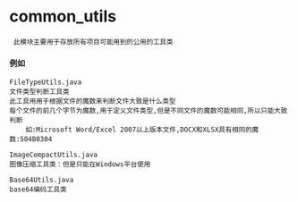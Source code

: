 # common_utils

     此模块主要用于存放所有项目可能用到的公用的工具类

#### 例如

    FileTypeUtils.java
    文件类型判断工具类
    此工具用用于根据文件的魔数来判断文件大致是什么类型
    每个文件的前几个字节为魔数,用于定义文件类型,但是不同文件的魔数可能相同,所以只能大致判断
        如:Microsoft Word/Excel 2007以上版本文件,DOCX和XLSX具有相同的魔数:504B0304
    
    ImageCompactUtils.java
    图像压缩工具类：但是只能在Windows平台使用
    
    Base64Utils.java
    base64编码工具类
    